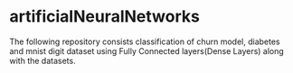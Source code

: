# artificialNeuralNetworks
The following repository consists classification of churn model, diabetes and mnist digit dataset using Fully Connected layers(Dense Layers) along with the datasets.
